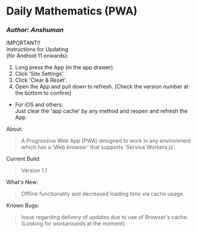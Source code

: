 # Daily Mathematics (PWA)
### _Author: Anshuman_
IMPORTANT!!\
Instructions for Updating\
(for Android 11 onwards):
1. Long press the App (in the app drawer).
2. Click 'Site Settings'.
3. Click 'Clear & Reset'.
4. Open the App and pull down to refresh. [Check the version number at the bottom to confirm]

* For iOS and others:\
Just clear the 'app cache' by any method and reopen and refresh the App. 

About:
> A Progressive Web App (PWA) designed to work in any environment which has a 'Web browser' that supports 'Service Workers.js'. 

Current Build:
>Version 1.1

What's New:
>Offline functionality and decreased loading time via cache usage.

Known Bugs:
>Issue regarding delivery of updates due to use of Browser's cache. (Looking for workarounds at the moment)
